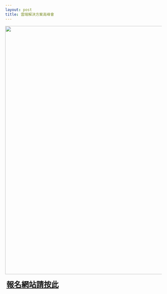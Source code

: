 ```yaml
---
layout: post
title: 雲端解決方案高峰會
---
```

<p><a href="105CSS.php"><img src="images/banners/105css-banner.png" alt="" width="800" /></a></p><p>&nbsp;<strong><font size="5"><a href="105CSS">報名網站請按此</a></font></strong></p>
